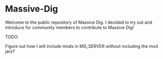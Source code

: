 # Massive-Dig

Welcome to the public repository of Massive Dig.
I decided to try out and introduce for community members to contribute to Massive Dig!

TODO:

Figure out how I will include mods in MD_SERVER without including the mod jars?
